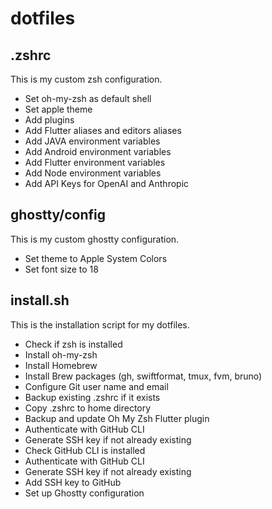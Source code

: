 # dotfiles

## .zshrc

This is my custom zsh configuration.

- Set oh-my-zsh as default shell
- Set apple theme
- Add plugins
- Add Flutter aliases and editors aliases
- Add JAVA environment variables
- Add Android environment variables
- Add Flutter environment variables
- Add Node environment variables
- Add API Keys for OpenAI and Anthropic

## ghostty/config

This is my custom ghostty configuration.

- Set theme to Apple System Colors
- Set font size to 18

## install.sh

This is the installation script for my dotfiles.

- Check if zsh is installed
- Install oh-my-zsh
- Install Homebrew
- Install Brew packages (gh, swiftformat, tmux, fvm, bruno)
- Configure Git user name and email
- Backup existing .zshrc if it exists
- Copy .zshrc to home directory
- Backup and update Oh My Zsh Flutter plugin
- Authenticate with GitHub CLI
- Generate SSH key if not already existing
- Check GitHub CLI is installed
- Authenticate with GitHub CLI
- Generate SSH key if not already existing
- Add SSH key to GitHub
- Set up Ghostty configuration
